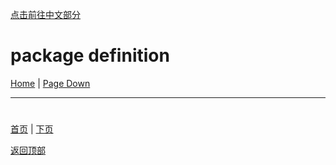 [点击前往中文部分](#全名)

# package definition

[Home](p#content-----目录) | [Page Down](1)

---

# 

[首页](p#content-----目录) | [下页](1)

[返回顶部](#)